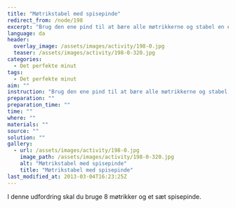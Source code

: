 ```yaml
---
title: "Møtrikstabel med spisepinde"
redirect_from: /node/198
excerpt: "Brug den ene pind til at bære alle møtrikkerne og stabel en efter et tårn af møtrikker uden det vælter!"
language: da
header:
  overlay_image: /assets/images/activity/198-0.jpg
  teaser: /assets/images/activity/198-0-320.jpg
categories: 
  - Det perfekte minut
tags: 
  - Det perfekte minut
aim: ""
instruction: "Brug den ene pind til at bære alle møtrikkerne og stabel en efter et tårn af møtrikker uden det vælter!"
preparation: ""
preparation_time: ""
time: ""
where: ""
materials: ""
source: ""
solution: ""
gallery:
  - url: /assets/images/activity/198-0.jpg
    image_path: /assets/images/activity/198-0-320.jpg
    alt: "Møtrikstabel med spisepinde"
    title: "Møtrikstabel med spisepinde"
last_modified_at: 2013-03-04T16:23:25Z
---
```

I denne udfordring skal du bruge 8 møtrikker og et sæt spisepinde.
